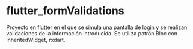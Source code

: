 # flutter_formValidations
Proyecto en flutter en el que se simula una pantalla de login y se realizan validaciones de la información introducida. Se utiliza patrón Bloc con inheritedWidget, rxdart.
